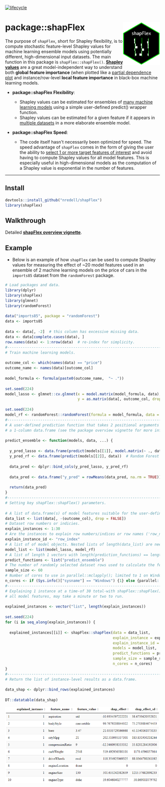 [![lifecycle](https://img.shields.io/badge/lifecycle-experimental-orange.svg)](https://www.tidyverse.org/lifecycle/#experimental)

# package::shapFlex <img src="shapFlex_logo.png" alt="shapFlex logo" align="right" height="138.5" style="display: inline-block;">

The purpose of `shapFlex`, short for Shapley flexibility, is to compute stochastic feature-level Shapley values 
for machine learning ensemble models using potentially different, high-dimensional input datasets. The main function in this package is `shapFlex::shapFlex()`. **[Shapley values](https://christophm.github.io/interpretable-ml-book/shapley.html)** are a great model-independent way to understand both **global feature importance** (when plotted like a [partial dependence plot](https://projecteuclid.org/download/pdf_1/euclid.aos/1013203451) and instance/row-level **local feature importance** in black-box machine learning models.

* **package::shapFlex Flexibility**: 
    + Shapley values can be estimated for ensembles of <u>many machine learning models</u> using a simple user-defined predict() wrapper function.
    + Shapley values can be estimated for a given feature if it appears in <u>multiple datasets</u> in a more elaborate ensemble model.

* **package::shapFlex Speed**:
    + The code itself hasn't necessarily been optimized for speed. The speed advantage of `shapFlex` comes in the form of giving the user the ability 
    to <u>select 1 or more target features of interest</u> and avoid having to compute Shapley values for all model features. This is especially 
    useful in high-dimensional models as the computation of a Shapley value is exponential in the number of features.

***

## Install

``` r
devtools::install_github("nredell/shapFlex")
library(shapFlex)
```

## Walkthrough

Detailed **[shapFlex overview vignette](https://nredell.github.io/data_science_blog/shapFlex/)**.

## Example

* Below is an example of how `shapFlex` can be used to compute Shapley values for measuring the effect of 
~20 model features used in an ensemble of 2 machine learning models on the price of cars in the `imports85` 
dataset from the `randomForest` package.

``` r
# Load packages and data.
library(dplyr)
library(shapFlex)
library(glmnet)
library(randomForest)

data("imports85", package = "randomForest")
data <- imports85

data <- data[, -2]  # this column has excessive missing data.
data <- data[complete.cases(data), ]
row.names(data) <- 1:nrow(data)  # re-index for simplicity.
#------------------------------------------------------------------------------
# Train machine learning models.

outcome_col <- which(names(data) == "price")
outcome_name <- names(data)[outcome_col]

model_formula <- formula(paste0(outcome_name,  "~ ."))

set.seed(224)
model_lasso <- glmnet::cv.glmnet(x = model.matrix(model_formula, data), 
                                 y = as.matrix(data[, outcome_col, drop = FALSE], ncol = 1))

set.seed(224)
model_rf <- randomForest::randomForest(formula = model_formula, data = data, ntree = 200)
#------------------------------------------------------------------------------
# A user-defined prediction function that takes 2 positional arguments and returns 
# a 1-column data.frame (see the package overview vignette for more info).

predict_ensemble <- function(models, data, ...) {
  
  y_pred_lasso <- data.frame(predict(models[[1]], model.matrix(~ ., data)))  # LASSO
  y_pred_rf <- data.frame(predict(models[[2]], data))  # Random Forest
  
  data_pred <- dplyr::bind_cols(y_pred_lasso, y_pred_rf)
  
  data_pred <- data.frame("y_pred" = rowMeans(data_pred, na.rm = TRUE))
  
  return(data_pred)
}
#------------------------------------------------------------------------------
# Setting key shapFlex::shapFlex() parameters.

# A list of data.frame(s) of model features suitable for the user-defined predict function(s).
data_list <- list(data[, -(outcome_col), drop = FALSE])
# Dataset row numbers or indicies.
explain_instances <- 1:30
# Are the instances to explain row numbers/indices or row names ('row_name') in the input data?
explain_instance_id <- "row_index"
# A list of of model objects. Nested lists of length(data_list) are needed if length(data_list) > 1.
model_list <- list(model_lasso, model_rf)
# A list of length 1 vectors with length(prediction_functions) == length(data_list).
predict_functions <- list("predict_ensemble")
# The number of randomly selected dataset rows used to calculate the feature-level Shapley values.
sample_size <- 60
# Number of cores to use in parallel::mclapply(); limited to 1 on Windows OS.
n_cores <- if (Sys.info()["sysname"] == "Windows") {1} else {parallel::detectCores() - 1}
#------------------------------------------------------------------------------
# Explaining 1 instance at a time-of 30 total-with shapFlex::shapFlex(). This example, explaining with 
# all model features, may take a minute or two to run.

explained_instances <- vector("list", length(explain_instances))

set.seed(224)
for (i in seq_along(explain_instances)) {
  
  explained_instances[[i]] <- shapFlex::shapFlex(data = data_list, 
                                                 explain_instance = explain_instances[i],  # loop
                                                 explain_instance_id = explain_instance_id,
                                                 models = model_list, 
                                                 predict_functions = predict_functions, 
                                                 sample_size = sample_size, 
                                                 n_cores = n_cores)
}
#------------------------------------------------------------------------------
# Return the list of instance-level results as a data.frame.

data_shap <- dplyr::bind_rows(explained_instances)

DT::datatable(data_shap)
```
![](./shapFlex_output.png)

